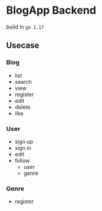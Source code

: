 # BlogApp Backend
build in `go 1.17`

## Usecase
### Blog
- list
- search
- view
- register
- edit
- delete
- like

### User
- sign up
- sign in
- edit
- follow
  - user
  - genre

### Genre
- register
